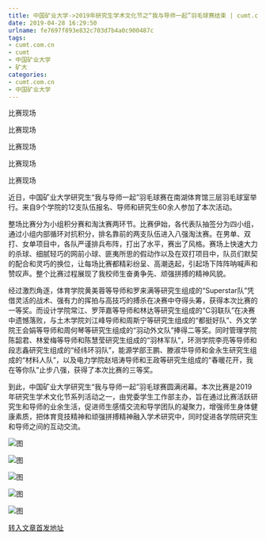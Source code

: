 ```yaml
---
title: 中国矿业大学->2019年研究生学术文化节之“我与导师一起”羽毛球赛结束 | cumt.com.cn
date: 2019-04-28 16:29:50
urlname: fe7697f893e832c703d7b4a0c900487c
tags: 
- cumt.com.cn
- cumt
- 中国矿业大学
- 矿大
categories:
- cumt.com.cn
- 中国矿业大学
---
```


比赛现场

比赛现场

比赛现场

比赛现场

比赛现场

近日，中国矿业大学研究生“我与导师一起”羽毛球赛在南湖体育馆三层羽毛球室举行。来自9个学院的12支队伍报名、导师和研究生60余人参加了本次活动。

整场比赛分为小组积分赛和淘汰赛两环节。比赛伊始，各代表队抽签分为四小组，通过小组内部循环对抗积分，排名靠前的两支队伍进入八强淘汰赛。在男单、双打、女单项目中，各队严谨排兵布阵，打出了水平，赛出了风格。赛场上快速大力的杀球、细腻轻巧的网前小球、匪夷所思的假动作以及在双打项目中，队员们默契的配合和灵巧的换位，让每场比赛都精彩纷呈、高潮迭起，引起场下阵阵呐喊声和赞叹声。整个比赛过程展现了我校师生奋勇争先、顽强拼搏的精神风貌。

经过激烈角逐，体育学院黄美蓉等导师和罗来满等研究生组成的“Superstar队”凭借灵活的战术、强有力的挥拍与高技巧的搏杀在决赛中夺得头筹，获得本次比赛的一等奖。而设计学院常江、罗萍嘉等导师和林达等研究生组成的“C羽联队”在决赛中遗憾落败，与土木学院刘江峰导师和周斯宁等研究生组成的“都挺好队”、外文学院王会娟等导师和周何琴等研究生组成的“羽动外文队”捧得二等奖。同时管理学院陈韶君、林爱梅等导师和陈慧莹研究生组成的“羽林军队”，环测学院李亮等导师和段志鑫研究生组成的“经纬环羽队”，能源学部王鹏、滕淑华导师和金永生研究生组成的“材料人队”，以及电力学院赵培涛导师和王政等研究生组成的“春暖花开，我在等你队”止步八强，获得了本次比赛的三等奖。

到此，中国矿业大学研究生“我与导师一起”羽毛球赛圆满闭幕。本次比赛是2019年研究生学术文化节系列活动之一，由党委学生工作部主办，旨在通过比赛活跃研究生和导师的业余生活，促进师生感情交流和导学团队的凝聚力，增强师生身体健康素质，把体育竞技精神和顽强拼搏精神融入学术研究中，同时促进各学院研究生和导师之间的互动交流。

![图](http://xwzx.cumt.edu.cn/_upload/article/images/f3/7b/7d49a8a3407b8ba57328a2085432/fb4df1eb-3a56-4cfa-9d6c-d5ea05576573.jpg)

![图](http://xwzx.cumt.edu.cn/_upload/article/images/f3/7b/7d49a8a3407b8ba57328a2085432/8560dacb-1894-4cea-907c-0da3848d5e98.jpg)

![图](http://xwzx.cumt.edu.cn/_upload/article/images/f3/7b/7d49a8a3407b8ba57328a2085432/6bd0fd23-af0e-47fe-8b5b-a4dee1addb0c.jpg)

![图](http://xwzx.cumt.edu.cn/_upload/article/images/f3/7b/7d49a8a3407b8ba57328a2085432/14e63ab7-fa7e-4f31-8ca1-a178983ef9dc.jpg)

![图](http://xwzx.cumt.edu.cn/_upload/article/images/f3/7b/7d49a8a3407b8ba57328a2085432/cb03bd1a-07a7-438d-b775-c729490e19e4.jpg)

[转入文章首发地址](http://xwzx.cumt.edu.cn/e6/fb/c513a517883/page.htm)